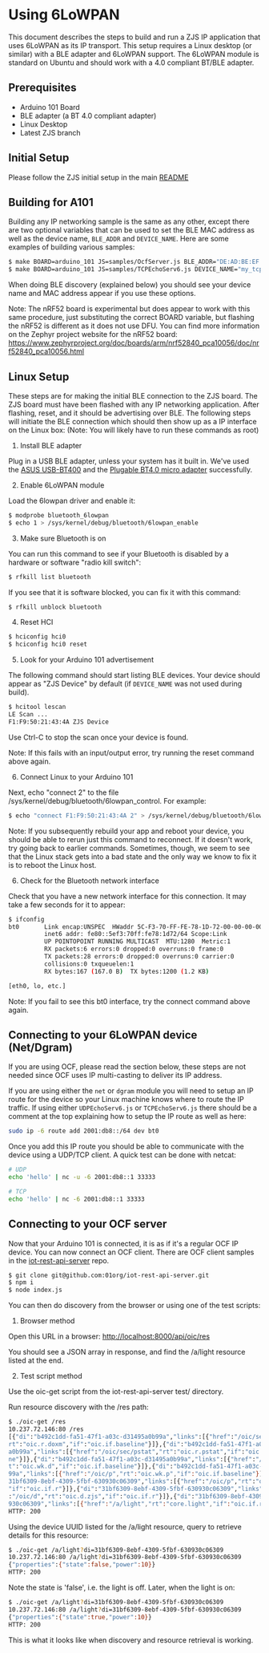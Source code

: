 # Using 6LoWPAN
This document describes the steps to build and run a ZJS IP application that
uses 6LoWPAN as its IP transport. This setup requires a Linux desktop
(or similar) with a BLE adapter and 6LoWPAN support. The 6LoWPAN module is
standard on Ubuntu and should work with a 4.0 compliant BT/BLE adapter.

## Prerequisites
* Arduino 101 Board
* BLE adapter (a BT 4.0 compliant adapter)
* Linux Desktop
* Latest ZJS branch

## Initial Setup
Please follow the ZJS initial setup in the main [README](../README.md)

## Building for A101
Building any IP networking sample is the same as any other, except there are
two optional variables that can be used to set the BLE MAC address as well as
the device name, `BLE_ADDR` and `DEVICE_NAME`. Here are some examples of
building various samples:
```bash
$ make BOARD=arduino_101 JS=samples/OcfServer.js BLE_ADDR="DE:AD:BE:EF:11:22"
$ make BOARD=arduino_101 JS=samples/TCPEchoServ6.js DEVICE_NAME="my_tcp_server"
```
When doing BLE discovery (explained below) you should see your device name and
MAC address appear if you use these options.

Note: The nRF52 board is experimental but does appear to work with this same
procedure, just substituting the correct BOARD variable, but flashing the nRF52
is different as it does not use DFU. You can find more information on the Zephyr
project website for the nRF52 board:
https://www.zephyrproject.org/doc/boards/arm/nrf52840_pca10056/doc/nrf52840_pca10056.html

## Linux Setup
These steps are for making the initial BLE connection to the ZJS board. The
ZJS board must have been flashed with any IP networking application. After
flashing, reset, and it should be advertising over BLE. The following steps will
initiate the BLE connection which should then show up as a IP interface on the
Linux box: (Note: You will likely have to run these commands as root)

1. Install BLE adapter

  Plug in a USB BLE adapter, unless your system has it built in. We've used the
  [ASUS USB-BT400](http://a.co/0ZlqU5C) and the
  [Plugable BT4.0 micro adapter](http://a.co/diQXq2S) successfully.

2. Enable 6LoWPAN module

  Load the 6lowpan driver and enable it:

  ```bash
  $ modprobe bluetooth_6lowpan
  $ echo 1 > /sys/kernel/debug/bluetooth/6lowpan_enable
  ```

3. Make sure Bluetooth is on

  You can run this command to see if your Bluetooth is disabled by a hardware
  or software "radio kill switch":

  ```bash
  $ rfkill list bluetooth
  ```

  If you see that it is software blocked, you can fix it with this command:

  ```bash
  $ rfkill unblock bluetooth
  ```

4. Reset HCI

  ```bash
  $ hciconfig hci0
  $ hciconfig hci0 reset
  ```

5. Look for your Arduino 101 advertisement

  The following command should start listing BLE devices. Your device should
  appear as "ZJS Device" by default (if `DEVICE_NAME` was not used during build).

  ```bash
  $ hcitool lescan
  LE Scan ...
  F1:F9:50:21:43:4A ZJS Device
  ```

  Use Ctrl-C to stop the scan once your device is found.

  Note: If this fails with an input/output error, try running the reset command
  above again.

6. Connect Linux to your Arduino 101

  Next, echo "connect <device id> 2" to the file
  /sys/kernel/debug/bluetooth/6lowpan_control. For example:

  ```bash
  $ echo "connect F1:F9:50:21:43:4A 2" > /sys/kernel/debug/bluetooth/6lowpan_control
  ```

  Note: If you subsequently rebuild your app and reboot your device, you should
  be able to rerun just this command to reconnect. If it doesn't work, try going
  back to earlier commands. Sometimes, though, we seem to see that the Linux
  stack gets into a bad state and the only way we know to fix it is to reboot
  the Linux host.

6. Check for the Bluetooth network interface

  Check that you have a new network interface for this connection. It may take
  a few seconds for it to appear:

  ```bash
  $ ifconfig
  bt0       Link encap:UNSPEC  HWaddr 5C-F3-70-FF-FE-78-1D-72-00-00-00-00-00-00-00-00
            inet6 addr: fe80::5ef3:70ff:fe78:1d72/64 Scope:Link
            UP POINTOPOINT RUNNING MULTICAST  MTU:1280  Metric:1
            RX packets:6 errors:0 dropped:0 overruns:0 frame:0
            TX packets:28 errors:0 dropped:0 overruns:0 carrier:0
            collisions:0 txqueuelen:1
            RX bytes:167 (167.0 B)  TX bytes:1200 (1.2 KB)

  [eth0, lo, etc.]
  ```

  Note: If you fail to see this bt0 interface, try the connect command above
  again.

## Connecting to your 6LoWPAN device (Net/Dgram)
If you are using OCF, please read the section below, these steps are not needed
since OCF uses IP multi-casting to deliver its IP address.

If you are using either the `net` or `dgram` module you will need to setup an
IP route for the device so your Linux machine knows where to route the IP
traffic. If using either `UDPEchoServ6.js` or `TCPEchoServ6.js` there should be
a comment at the top explaining how to setup the IP route as well as here:
```bash
sudo ip -6 route add 2001:db8::/64 dev bt0
```
Once you add this IP route you should be able to communicate with the device
using a UDP/TCP client. A quick test can be done with netcat:
```bash
# UDP
echo 'hello' | nc -u -6 2001:db8::1 33333

# TCP
echo 'hello' | nc -6 2001:db8::1 33333
```

## Connecting to your OCF server
Now that your Arduino 101 is connected, it is as if it's a regular OCF IP
device. You can now connect an OCF client. There are OCF client samples in the
[iot-rest-api-server](https://github.com/01org/iot-rest-api-server) repo.
```bash
$ git clone git@github.com:01org/iot-rest-api-server.git
$ npm i
$ node index.js
```

You can then do discovery from the browser or using one of the test scripts:

1. Browser method

  Open this URL in a browser: [http://localhost:8000/api/oic/res](http://localhost:8000/api/oic/res)

  You should see a JSON array in response, and find the /a/light resource listed
  at the end.

2. Test script method

  Use the oic-get script from the iot-rest-api-server test/ directory.

  Run resource discovery with the /res path:

  ```bash
  $ ./oic-get /res
  10.237.72.146:80 /res
  [{"di":"b492c1dd-fa51-47f1-a03c-d31495a0b99a","links":[{"href":"/oic/sec/doxm","
  rt":"oic.r.doxm","if":"oic.if.baseline"}]},{"di":"b492c1dd-fa51-47f1-a03c-d31495
  a0b99a","links":[{"href":"/oic/sec/pstat","rt":"oic.r.pstat","if":"oic.if.baseli
  ne"}]},{"di":"b492c1dd-fa51-47f1-a03c-d31495a0b99a","links":[{"href":"/oic/d","r
  t":"oic.wk.d","if":"oic.if.baseline"}]},{"di":"b492c1dd-fa51-47f1-a03c-d31495a0b
  99a","links":[{"href":"/oic/p","rt":"oic.wk.p","if":"oic.if.baseline"}]},{"di":"
  31bf6309-8ebf-4309-5fbf-630930c06309","links":[{"href":"/oic/p","rt":"oic.wk.p",
  "if":"oic.if.r"}]},{"di":"31bf6309-8ebf-4309-5fbf-630930c06309","links":[{"href"
  :"/oic/d","rt":"oic.d.zjs","if":"oic.if.r"}]},{"di":"31bf6309-8ebf-4309-5fbf-630
  930c06309","links":[{"href":"/a/light","rt":"core.light","if":"oic.if.rw"}]}]
  HTTP: 200
  ```

  Using the device UUID listed for the /a/light resource, query to retrieve
  details for this resource:

  ```bash
  $ ./oic-get /a/light?di=31bf6309-8ebf-4309-5fbf-630930c06309
  10.237.72.146:80 /a/light?di=31bf6309-8ebf-4309-5fbf-630930c06309
  {"properties":{"state":false,"power":10}}
  HTTP: 200
  ```

  Note the state is 'false', i.e. the light is off. Later, when the light is on:

  ```bash
  $ ./oic-get /a/light?di=31bf6309-8ebf-4309-5fbf-630930c06309
  10.237.72.146:80 /a/light?di=31bf6309-8ebf-4309-5fbf-630930c06309
  {"properties":{"state":true,"power":10}}
  HTTP: 200
  ```

  This is what it looks like when discovery and resource retrieval is working.
